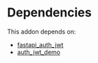 # Dependencies

This addon depends on:

- [fastapi_auth_jwt](../../odoo-bringout-oca-rest-framework-fastapi_auth_jwt)
- [auth_jwt_demo](../../odoo-bringout-oca-server-auth-auth_jwt_demo)
